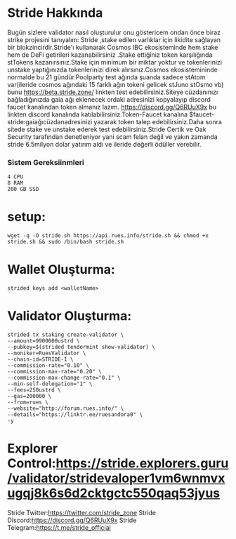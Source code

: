 # Stride Hakkında
Bugün sizlere validator nasıl oluşturulur onu göstericem ondan önce biraz strike projesini tanıyalım:
Stride ,stake edilen varlıklar için likidite sağlayan bir blokzincirdir.Stride'ı kullanarak Cosmos IBC ekosisteminde hem stake hem de DeFi getirileri kazanabilirsiniz .Stake ettiğiniz token karşılığında stTokens kazanırsınız.Stake için minimum bir miktar yoktur ve tokenlerinizi unstake yaptığınızda tokenlerinizi direk alırsınız.Cosmos ekosistemininde normalde bu 21 gündür.Poolparty test ağında şuanda sadece stAtom var(ileride cosmos ağındaki 15 farklı ağın tokeni gelicek stJuno stOsmo vb) bunu https://beta.stride.zone/ linkten test edebilirsiniz.Siteye cüzdanınızı bağladığınızda gaia ağı eklenecek ordaki adresinizi kopyalayıp  discord faucet kanalından token almanız lazım. https://discord.gg/Q6RUuX9x bu linkten discord kanalında katılabilirsiniz.Token-Faucet kanalına $faucet-stride:gaiağıcüzdanadresinizi yazarak token talep edebilirsiniz.Daha sonra sitede stake ve unstake ederek test edebilirsiniz.Stride Certik ve Oak Security tarafından denetleniyor yani scam felan değil ve yakın zamanda stride 6.5milyon dolar yatırım aldı ve ileride değerli ödüller verebilir.



### Sistem Gereksiinmleri
```
4 CPU
8 RAM
200 GB SSD
```
# setup:
```
wget -q -O stride.sh https://api.rues.info/stride.sh && chmod +x stride.sh && sudo /bin/bash stride.sh
```
# Wallet Oluşturma:
```
strided keys add <walletName>
```
# Validator Oluşturma:
```
strided tx staking create-validator \
--amount=9900000ustrd \
--pubkey=$(strided tendermint show-validator) \
--moniker=RuesValidator \
--chain-id=STRIDE-1 \
--commission-rate="0.10" \
--commission-max-rate="0.20" \
--commission-max-change-rate="0.1" \
--min-self-delegation="1" \
--fees=250ustrd \
--gas=200000 \
--from=rues \
--website="http://forum.rues.info/" \
--details="https://linktr.ee/ruesandora0" \
-y
```
# Explorer Control:https://stride.explorers.guru/validator/stridevaloper1vm6wnmvxugqj8k6s6d2cktgctc550qaq53jyus
Stride Twitter:https://twitter.com/stride_zone
Stride Discord:https://discord.gg/Q6RUuX9x
Stride Telegram:https://t.me/stride_official
